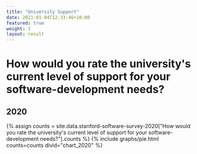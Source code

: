 ```yaml
---
title: "University Support"
date: 2021-01-04T12:33:46+10:00
featured: true
weight: 1
layout: result
---
```


# How would you rate the university's current level of support for your software-development needs?

## 2020

{% assign counts = site.data.stanford-software-survey-2020["How would you rate the university's current level of support for your software-development needs?"].counts %}
{% include graphs/pie.html counts=counts divid="chart_2020" %}

